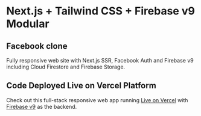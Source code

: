# Next.js + Tailwind CSS + Firebase v9 Modular

## Facebook clone

Fully responsive web site with Next.js SSR, Facebook Auth and Firebase v9 including Cloud Firestore and Firebase Storage.

## Code Deployed Live on Vercel Platform

Check out this full-stack responsive web app running [Live on Vercel](https://launchpad-nextjs-typescript-facebook-clone.vercel.app/) with [Firebase v9](https://firebase.google.com/) as the backend.
